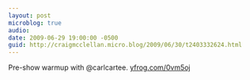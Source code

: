 ```yaml
---
layout: post
microblog: true
audio: 
date: 2009-06-29 19:00:00 -0500
guid: http://craigmcclellan.micro.blog/2009/06/30/t2403332624.html
---
```

Pre-show warmup with  @carlcartee.  [yfrog.com/0vm5oj](http://yfrog.com/0vm5oj)
